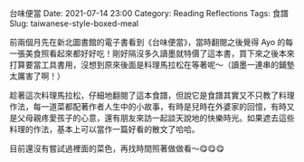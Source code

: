 台味便當
Date: 2021-07-14 23:00
Category: Reading Reflections
Tags: 食譜
Slug: taiwanese-style-boxed-meal

前兩個月先在新北圖書館的電子書看到《台味便當》，當時翻閱之後覺得 Ayo 的每一張美食照看起來都好好吃！剛好隔沒多久讀墨就特價了這本書，買下來之後本來打算要當工具書用，沒想到原來後面是料理馬拉松在等著呢～（讀墨一連串的鋪墊太厲害了啊！）

趁著這次料理馬拉松，仔細地翻閱了這本食譜，但說它是食譜其實又不只教了料理作法，每一道菜都配著作者人生中的小故事，有時是兒時在外婆家的回憶，有時又是父母親疼愛孩子的心意，還有朋友來訪一起談天說地的快樂時光。如果遮去這些料理的作法，基本上可以當作一篇好看的散文了哈哈。

目前還沒有嘗試過裡面的菜色，再找時間照著做做看～😋😋😋